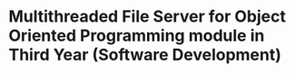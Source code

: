 # Multithreaded File Server for Object Oriented Programming module in Third Year (Software Development)
